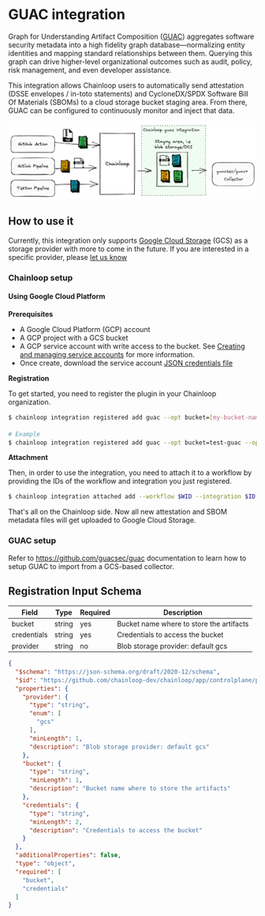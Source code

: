 # GUAC integration

Graph for Understanding Artifact Composition ([GUAC](https://github.com/guacsec/guac)) aggregates software security metadata into a high fidelity graph database—normalizing entity identities and mapping standard relationships between them. Querying this graph can drive higher-level organizational outcomes such as audit, policy, risk management, and even developer assistance.

This integration allows Chainloop users to automatically send attestation (DSSE envelopes / in-toto statements) and CycloneDX/SPDX Software Bill Of Materials (SBOMs) to a cloud storage bucket staging area. From there, GUAC can be configured to continuously monitor and inject that data.

![GUAC integration](./img/overview.png)


## How to use it

Currently, this integration only supports [Google Cloud Storage](https://cloud.google.com/storage) (GCS) as a storage provider with more to come in the future. If you are interested in a specific provider, please [let us know](https://github.com/chainloop-dev/chainloop/issues/new)


### Chainloop setup
#### Using Google Cloud Platform

**Prerequisites**

- A Google Cloud Platform (GCP) account
- A GCP project with a GCS bucket
- A GCP service account with write access to the bucket. See [Creating and managing service accounts](https://cloud.google.com/iam/docs/creating-managing-service-accounts) for more information. 
- Once create, download the service account [JSON credentials file](https://developers.google.com/workspace/guides/create-credentials#create_credentials_for_a_service_account)


**Registration**

To get started, you need to register the plugin in your Chainloop organization.

```sh
$ chainloop integration registered add guac --opt bucket=[my-bucket-name] --opt credentials=[credentials-content] --opt provider=gcs

# Example
$ chainloop integration registered add guac --opt bucket=test-guac --opt credentials="$(cat ./service-account-devel.json)" --opt provider=gcs
```

**Attachment**

Then, in order to use the integration, you need to attach it to a workflow by providing the IDs of the workflow and integration you just registered.

```sh
$ chainloop integration attached add --workflow $WID --integration $ID
```

That's all on the Chainloop side. Now all new attestation and SBOM metadata files will get uploaded to Google Cloud Storage.


### GUAC setup

Refer to https://github.com/guacsec/guac documentation to learn how to setup GUAC to import from a GCS-based collector.


## Registration Input Schema

|Field|Type|Required|Description|
|---|---|---|---|
|bucket|string|yes|Bucket name where to store the artifacts|
|credentials|string|yes|Credentials to access the bucket|
|provider|string|no|Blob storage provider: default gcs|

```json
{
  "$schema": "https://json-schema.org/draft/2020-12/schema",
  "$id": "https://github.com/chainloop-dev/chainloop/app/controlplane/plugins/core/guac/v1/registration-request",
  "properties": {
    "provider": {
      "type": "string",
      "enum": [
        "gcs"
      ],
      "minLength": 1,
      "description": "Blob storage provider: default gcs"
    },
    "bucket": {
      "type": "string",
      "minLength": 1,
      "description": "Bucket name where to store the artifacts"
    },
    "credentials": {
      "type": "string",
      "minLength": 2,
      "description": "Credentials to access the bucket"
    }
  },
  "additionalProperties": false,
  "type": "object",
  "required": [
    "bucket",
    "credentials"
  ]
}
```